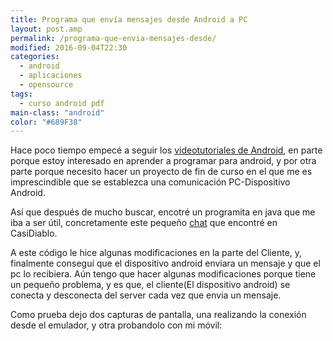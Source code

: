 ```yaml
---
title: Programa que envía mensajes desde Android a PC
layout: post.amp
permalink: /programa-que-envia-mensajes-desde/
modified: 2016-09-04T22:30
categories:
  - android
  - aplicaciones
  - opensource
tags:
  - curso android pdf
main-class: "android"
color: "#689F38"
---
```


Hace poco tiempo empecé a seguir los [videotutoriales de Android][1], en parte porque estoy interesado en aprender a programar para android, y por otra parte porque necesito hacer un proyecto de fin de curso en el que me es imprescindible que se establezca una comunicación PC-Dispositivo Android.

Así que después de mucho buscar, encotré un programita en java que me iba a ser útil, concretamente este pequeño [chat][2] que encontré en CasiDiablo.

<!--ad-->

A este código le hice algunas modificaciones en la parte del Cliente, y, finalmente conseguí que el dispositivo android enviara un mensaje y que el pc lo recibiera. Aún tengo que hacer algunas modificaciones porque tiene un pequeño problema, y es que, el cliente(El dispositivo android) se conecta y desconecta del server cada vez que envia un mensaje.

Como prueba dejo dos capturas de pantalla, una realizando la conexión desde el emulador, y otra probandolo con mi móvil:

<figure>
	<amp-img on="tap:lightbox1" role="button" tabindex="0" layout="responsive"  height="640" width="1600" src="https://2.bp.blogspot.com/-NhzqkbbVSlI/TZSLKW_mJeI/AAAAAAAAAXs/fLJMMsGSYbI/s1600/Screenshot.png"></amp-img>
</figure>

<figure>
	<amp-img on="tap:lightbox1" role="button" tabindex="0" layout="responsive"  height="450" width="600" src="https://2.bp.blogspot.com/-IP60xZKxqEo/TZSMSDUnHcI/AAAAAAAAAX0/eXLpj7fD5PY/s320/31032011045.jpg"></amp-img>
</figure>

 [1]: /video-tutorial-programacion-android/
 [2]: http://casidiablo.net/java-socket-chat-basico/
